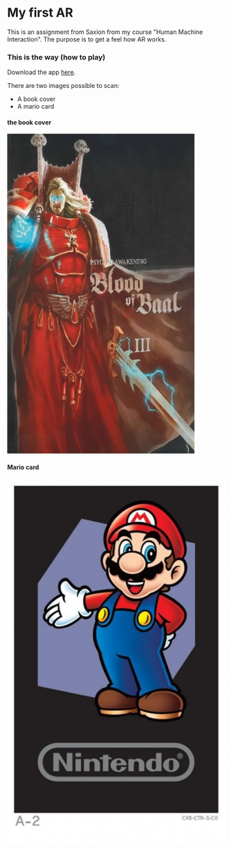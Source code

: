 # My first AR

This is an assignment from Saxion from my course "Human Machine Interaction". The purpose is to get a feel how AR works.

### This is the way (how to play)
Download the app <a href="https://github.com/FrankNijhof/MyFirstAR/raw/master/AR%20Mobile.apk">here<a/>.

There are two images possible to scan:
- A book cover
- A mario card


#### the book cover
<img src= "https://raw.githubusercontent.com/FrankNijhof/MyFirstAR/master/blood_of_baal.jpg"/>

#### Mario card

<img src="https://github.com/FrankNijhof/MyFirstAR/blob/master/nintendo-card-A2.jpg"/>
